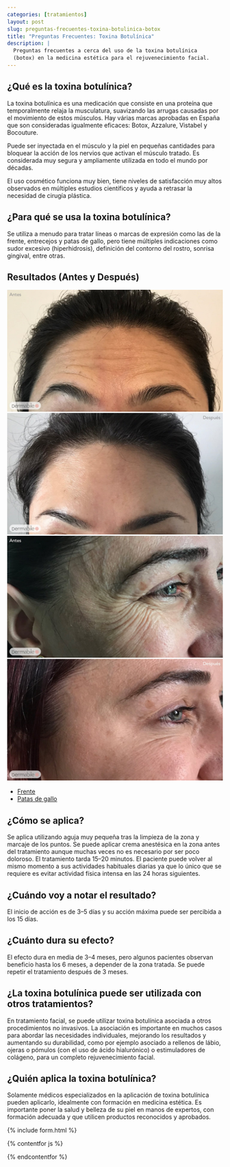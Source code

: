```yaml
---
categories: [tratamientos]
layout: post
slug: preguntas-frecuentes-toxina-botulinica-botox
title: "Preguntas Frecuentes: Toxina Botulínica"
description: |
  Preguntas frecuentes a cerca del uso de la toxina botulínica
  (botox) en la medicina estética para el rejuvenecimiento facial.
---
```


## ¿Qué es la toxina botulínica?

La toxina botulínica es una medicación que consiste en una proteína que
temporalmente relaja la musculatura, suavizando las arrugas causadas por el
movimiento de estos músculos. Hay várias marcas aprobadas en España que son
consideradas igualmente eficaces: Botox, Azzalure, Vistabel y Bocouture. 

Puede ser inyectada en el músculo y la piel en pequeñas cantidades para bloquear
la acción de los nervios que activan el músculo tratado. Es considerada muy
segura y ampliamente utilizada en todo el mundo por décadas. 

El uso cosmético funciona muy bien, tiene niveles de satisfacción muy altos
observados en múltiples estudios científicos y ayuda a retrasar la necesidad de
cirugía plástica.

## ¿Para qué se usa la toxina botulínica?

Se utiliza a menudo para tratar líneas o marcas de expresión como las de la
frente, entrecejos y patas de gallo, pero tiene múltiples indicaciones como
sudor excesivo (hiperhidrosis), definición del contorno del rostro, sonrisa
gingival, entre otras.

## Resultados (Antes y Después)

<div class="botox-results">
  <div class="tab-content">
    <div class="tab-pane active" id="forehead-tab" role="tabpanel">
      <div class="compare">
        <img src="/assets/images/l-antes.jpg" class="img-fluid">
        <img src="/assets/images/l-depois.jpg" class="img-fluid">
      </div>
    </div>
    <div class="tab-pane" id="crowfeet-tab" role="tabpanel">
      <div class="compare">
        <img src="/assets/images/v-antes.jpg" class="img-fluid">
        <img src="/assets/images/v-depois.jpg" class="img-fluid">
      </div>
    </div>
  </div>
  <ul id="tabs" class="nav nav-pills mt-3" role="tablist">
    <li class="nav-item">
      <a class="nav-link active" data-toggle="pill" id="forehead" href="#forehead-tab" role="tab" aria-controls="home" aria-selected="true">Frente</a>
    </li>
    <li class="nav-item">
      <a class="nav-link" data-toggle="pill" id="crowfeet" href="#crowfeet-tab" role="tab" aria-controls="profile" aria-selected="false">Patas de gallo</a>
    </li>
  </ul>
</div>

## ¿Cómo se aplica?

Se aplica utilizando aguja muy pequeña tras la limpieza de la zona y marcaje de
los puntos. Se puede aplicar crema anestésica en la zona antes del tratamiento
aunque muchas veces no es necesario por ser poco doloroso. El tratamiento tarda
15–20 minutos. El paciente puede volver al mismo momento a sus actividades
habituales diarias ya que lo único que se requiere es evitar  actividad física
intensa en las 24 horas siguientes. 

## ¿Cuándo voy a notar el resultado?

El inicio de acción es de 3–5 días y su acción máxima puede ser percibida a los
15 días. 

## ¿Cuánto dura su efecto?

El efecto dura en media de 3–4 meses, pero algunos pacientes observan beneficio
hasta los 6 meses, a depender de la zona tratada. Se puede repetir el
tratamiento después de 3 meses.

## ¿La toxina botulínica puede ser utilizada con otros tratamientos?

En tratamiento facial, se puede utilizar toxina botulínica asociada a otros
procedimientos no invasivos.  La asociación es importante en muchos casos para
abordar las necesidades individuales, mejorando los resultados y aumentando su
durabilidad, como por ejemplo asociado a rellenos de lábio, ojeras o pómulos
(con el uso de ácido hialurónico) o estimuladores de colágeno, para un completo
rejuvenecimiento facial. 

## ¿Quién aplica la toxina botulínica?

Solamente médicos especializados en la aplicación de toxina botulínica pueden
aplicarlo, idealmente con formación en medicina estética.  Es importante poner
la salud y belleza de su piel en manos de expertos, con formación adecuada y que
utilicen productos reconocidos y aprobados. 

{% include form.html %}

{% contentfor js %}
  <script src="https://cdn.jsdelivr.net/npm/imagesloaded@4.1.4/imagesloaded.pkgd.min.js" integrity="sha256-lqvxZrPLtfffUl2G/e7szqSvPBILGbwmsGE1MKlOi0Q=" crossorigin="anonymous"></script>
  <link rel="stylesheet" href="https://cdn.jsdelivr.net/npm/zurb-twentytwenty@0.1.0/css/twentytwenty-no-compass.css" integrity="sha256-phfq+jxnlB1x8Vlrz2Fn4qNgWUx38C6DX1KHN45VXbA=" crossorigin="anonymous">
  <script src="https://cdn.jsdelivr.net/npm/zurb-twentytwenty@0.1.0/js/jquery.event.move.js" integrity="sha256-49TebjYQ4JFj6zEhpTP8StkE0uOguKgf3i9lazHHyKg=" crossorigin="anonymous"></script>
  <script src="https://cdn.jsdelivr.net/npm/zurb-twentytwenty@0.1.0/js/jquery.twentytwenty.js" integrity="sha256-WTv5K8b2ynIPbLpq9wvfT56hr2Xi3CUvJSRt46CvRbg=" crossorigin="anonymous"></script>

  <script>
    $(function() {
      $(".botox-results").imagesLoaded(function() {
        $(".compare").twentytwenty({ no_overlay: true, click_to_move: true });
      });

      $("#tabs a").on("shown.bs.tab", function() {
        $(".twentytwenty-container").trigger("resize");
      })
    });
  </script>

  <script type="application/ld+json">
    {
      "@context": "https://schema.org",
      "@type": "FAQPage",
      "breadcrumb": {
        "@context": "https://schema.org",
        "@type": "BreadcrumbList",
        "itemListElement": [{
          "@type": "ListItem",
          "position": 1,
          "name": "Tratamientos",
          "item": "https://www.dermabile.es/tratamientos"
        },
        {
          "@type": "ListItem",
          "position": 2,
          "name": "Toxina botulínica (Botox)",
          "item": "https://www.dermabile.es/tratamientos/preguntas-frecuentes-toxina-botulinica-botox"
        }]
      },
      "mainEntity": [
        {
          "@type": "Question",
          "name": "¿Qué es la toxina botulínica?",
          "acceptedAnswer": {
            "@type": "Answer",
            "text": "La toxina botulínica es una medicación que consiste en una proteína que temporalmente relaja la musculatura, suavizando las arrugas causadas por el movimiento de estos músculos. Puede ser inyectada en el músculo y la piel en pequeñas cantidades para bloquear la acción de los nervios que activan el músculo tratado. El uso cosmético tiene niveles de satisfacción muy altos y ayuda a retrasar la necesidad de cirugía plástica."
          }
        },
        {
          "@type": "Question",
          "name": "¿Para qué se usa la toxina botulínica?",
          "acceptedAnswer": {
            "@type": "Answer",
            "text": "Se utiliza a menudo para tratar líneas o marcas de expresión como las de la frente, entrecejos y patas de gallo, pero tiene múltiples indicaciones como sudor excesivo (hiperhidrosis), definición del contorno del rostro, sonrisa gingival, entre otras."
          }
        },
        {
          "@type": "Question",
          "name": "¿Cómo se aplica?",
          "acceptedAnswer": {
            "@type": "Answer",
            "text": "Se aplica utilizando aguja muy pequeña tras la limpieza de la zona y marcaje de los puntos. Se puede aplicar crema anestésica en la zona antes del tratamiento aunque muchas veces no es necesario por ser poco doloroso. El tratamiento tarda 15–20 minutos. El paciente puede volver al mismo momento a sus actividades habituales diarias ya que lo único que se requiere es evitar  actividad física intensa en las 24 horas siguientes."
          }
        },
        {
          "@type": "Question",
          "name": "¿Cuándo voy a notar el resultado?",
          "acceptedAnswer": {
            "@type": "Answer",
            "text": "El inicio de acción es de 3–5 días y su acción máxima puede ser percibida a los 15 días."
          }
        },
        {
          "@type": "Question",
          "name": "¿Cuánto dura su efecto?",
          "acceptedAnswer": {
            "@type": "Answer",
            "text": "El efecto dura en media de 3–4 meses, pero algunos pacientes observan beneficio hasta los 6 meses, a depender de la zona tratada. Se puede repetir el tratamiento después de 3 meses."
          }
        },
        {
          "@type": "Question",
          "name": "¿La toxina botulínica puede ser utilizada con otros tratamientos?",
          "acceptedAnswer": {
            "@type": "Answer",
            "text": "En tratamiento facial, se puede utilizar toxina botulínica asociada a otros procedimientos no invasivos.  La asociación es importante en muchos casos para abordar las necesidades individuales, mejorando los resultados y aumentando su durabilidad, como por ejemplo asociado a rellenos de lábio, ojeras o pómulos (con el uso de ácido hialurónico) o estimuladores de colágeno, para un completo rejuvenecimiento facial."
          }
        },
        {
          "@type": "Question",
          "name": "¿Quién aplica la toxina botulínica?",
          "acceptedAnswer": {
            "@type": "Answer",
            "text": "Solamente médicos especializados en la aplicación de toxina botulínica pueden aplicarlo, idealmente con formación en medicina estética.  Es importante poner la salud y belleza de su piel en manos de expertos, con formación adecuada y que utilicen productos reconocidos y aprobados."
          }
        }
      ]
    }
  </script>
{% endcontentfor %}
